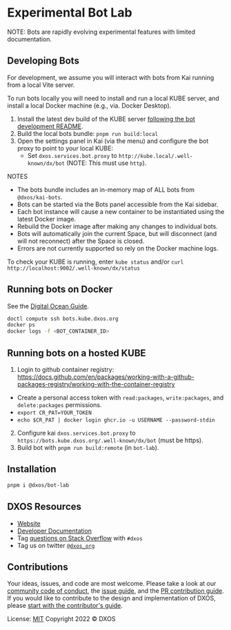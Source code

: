 # Experimental Bot Lab

NOTE: Bots are rapidly evolving experimental features with limited documentation.

## Developing Bots

For development, we assume you will interact with bots from Kai running from a local Vite server.

To run bots locally you will need to install and run a local KUBE server, and install a local Docker machine (e.g., via. Docker Desktop).

1. Install the latest dev build of the KUBE server [following the bot development README](https://github.com/dxos/kube/blob/main/docs/bot_development.md).
2. Build the local bots bundle: `pnpm run build:local`
3. Open the settings panel in Kai (via the menu) and configure the bot proxy to point to your local KUBE:
   - Set `dxos.services.bot.proxy` to `http://kube.local/.well-known/dx/bot` (NOTE: This must use `http`).

NOTES
- The bots bundle includes an in-memory map of ALL bots from `@dxos/kai-bots`.
- Bots can be started via the Bots panel accessible from the Kai sidebar.
- Each bot instance will cause a new container to be instantiated using the latest Docker image.
- Rebuild the Docker image after making any changes to individual bots.
- Bots will automatically join the current Space, but will disconnect (and will not reconnect) after the Space is closed.
- Errors are not currently supported so rely on the Docker machine logs.

To check your KUBE is running, enter `kube status` and/or `curl http://localhost:9002/.well-known/dx/status`

## Running bots on Docker

See the [Digital Ocean Guide](https://github.com/dxos/kube/docs/guides/digitalocean.md).

```bash
doctl compute ssh bots.kube.dxos.org
docker ps
docker logs -f <BOT_CONTAINER_ID>
```

## Running bots on a hosted KUBE

1. Login to github container registry: https://docs.github.com/en/packages/working-with-a-github-packages-registry/working-with-the-container-registry
  - Create a personal access token with `read:packages`, `write:packages`, and `delete:packages` permissions.
  - `export CR_PAT=YOUR_TOKEN`
  - `echo $CR_PAT | docker login ghcr.io -u USERNAME --password-stdin`
2. Configure kai `dxos.services.bot.proxy` to `https://bots.kube.dxos.org/.well-known/dx/bot` (must be https).
3. Build bot with `pnpm run build:remote` (in `bot-lab`).

## Installation

```bash
pnpm i @dxos/bot-lab
```

## DXOS Resources

- [Website](https://dxos.org)
- [Developer Documentation](https://docs.dxos.org)
- Tag [questions on Stack Overflow](https://stackoverflow.com/questions/tagged/dxos) with `#dxos`
- Tag us on twitter [`@dxos_org`](https://twitter.com/dxos_org)

## Contributions

Your ideas, issues, and code are most welcome. Please take a look at our [community code of conduct](https://github.com/dxos/dxos/blob/main/CODE_OF_CONDUCT.md), the [issue guide](https://github.com/dxos/dxos/blob/main/CONTRIBUTING.md#submitting-issues), and the [PR contribution guide](https://github.com/dxos/dxos/blob/main/CONTRIBUTING.md#submitting-prs). If you would like to contribute to the design and implementation of DXOS, please [start with the contributor's guide](https://github.com/dxos/dxos/blob/main/CONTRIBUTING.md).

License: [MIT](./LICENSE) Copyright 2022 © DXOS

